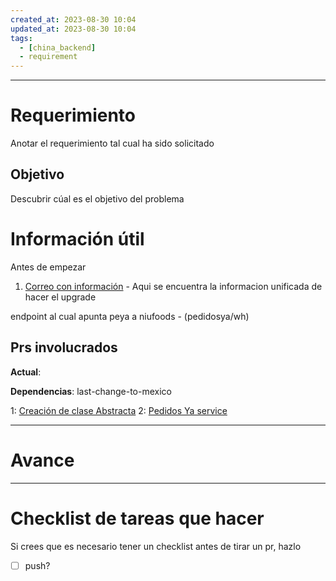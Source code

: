 ```yaml
---
created_at: 2023-08-30 10:04
updated_at: 2023-08-30 10:04
tags:
  - [china_backend]
  - requirement
---
```

********


# Requerimiento

Anotar el requerimiento tal cual ha sido solicitado


## Objetivo

Descubrir cúal es el objetivo del problema


# Información útil

Antes de empezar

1. [Correo con información](https://mail.google.com/mail/u/0/#inbox/FMfcgzGtwqMDCpDKjJScDfQPxjdVWgSJ) - Aqui se encuentra la informacion unificada de hacer el upgrade


endpoint al cual apunta peya a niufoods - (pedidosya/wh)
## Prs involucrados

**Actual**:

**Dependencias**: last-change-to-mexico

1: [Creación de clase Abstracta](https://bitbucket.org/niusushi/china-backend/pull-requests/388)
2: [Pedidos Ya service](https://bitbucket.org/niusushi/china-backend/pull-requests/389)


---
# Avance






---
# Checklist de tareas que hacer 

Si crees que es necesario tener un checklist antes de tirar un pr, hazlo

- [ ] push?